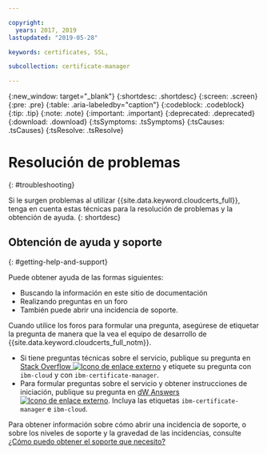 ```yaml
---

copyright:
  years: 2017, 2019
lastupdated: "2019-05-28"

keywords: certificates, SSL, 

subcollection: certificate-manager

---
```


{:new_window: target="_blank"}
{:shortdesc: .shortdesc}
{:screen: .screen}
{:pre: .pre}
{:table: .aria-labeledby="caption"}
{:codeblock: .codeblock}
{:tip: .tip}
{:note: .note}
{:important: .important}
{:deprecated: .deprecated}
{:download: .download}
{:tsSymptoms: .tsSymptoms}
{:tsCauses: .tsCauses}
{:tsResolve: .tsResolve}

# Resolución de problemas
{: #troubleshooting}

Si le surgen problemas al utilizar {{site.data.keyword.cloudcerts_full}}, tenga en cuenta estas técnicas para la resolución de problemas y la obtención de ayuda.
{: shortdesc}

## Obtención de ayuda y soporte
{: #getting-help-and-support}



Puede obtener ayuda de las formas siguientes:

- Buscando la información en este sitio de documentación
- Realizando preguntas en un foro
- También puede abrir una incidencia de soporte.

Cuando utilice los foros para formular una pregunta, asegúrese de etiquetar la pregunta de manera que la vea el equipo de desarrollo de {{site.data.keyword.cloudcerts_full_notm}}.

- Si tiene preguntas técnicas sobre el servicio, publique su pregunta en [Stack Overflow ![Icono de enlace externo](../../icons/launch-glyph.svg "Icono de enlace externo")](https://stackoverflow.com/search?q=ibm-certificate-manager+ibm-cloud) y etiquete su pregunta con `ibm-cloud` y con `ibm-certificate-manager`.  
- Para formular preguntas sobre el servicio y obtener instrucciones de iniciación, publique su pregunta en [dW Answers ![Icono de enlace externo](../../icons/launch-glyph.svg "Icono de enlace externo")](https://developer.ibm.com/answers). Incluya las etiquetas `ibm-certificate-manager` e `ibm-cloud`.

Para obtener información sobre cómo abrir una incidencia de soporte, o sobre los niveles de soporte y la gravedad de las incidencias, consulte [¿Cómo puedo obtener el soporte que necesito?](/docs/get-support?topic=get-support-getting-customer-support#getting-customer-support)
